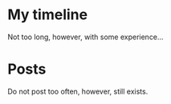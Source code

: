 # My timeline

Not too long, however, with some experience...

# Posts

Do not post too often, however, still exists.
